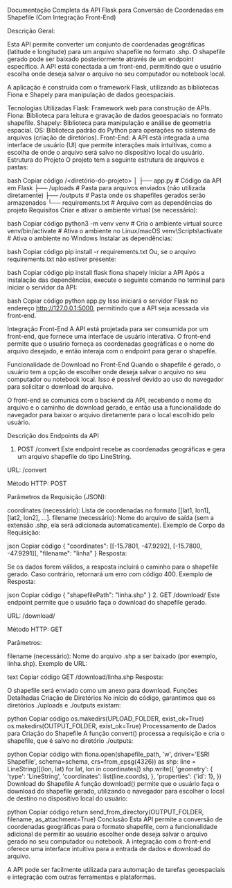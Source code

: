 Documentação Completa da API Flask para Conversão de Coordenadas em Shapefile (Com Integração Front-End)

Descrição Geral:

Esta API permite converter um conjunto de coordenadas geográficas (latitude e longitude) para um arquivo shapefile no formato .shp. O shapefile gerado pode ser baixado posteriormente através de um endpoint específico. A API está conectada a um front-end, permitindo que o usuário escolha onde deseja salvar o arquivo no seu computador ou notebook local.

A aplicação é construída com o framework Flask, utilizando as bibliotecas Fiona e Shapely para manipulação de dados geoespaciais.

Tecnologias Utilizadas
Flask: Framework web para construção de APIs.
Fiona: Biblioteca para leitura e gravação de dados geoespaciais no formato shapefile.
Shapely: Biblioteca para manipulação e análise de geometria espacial.
OS: Biblioteca padrão do Python para operações no sistema de arquivos (criação de diretórios).
Front-End: A API está integrada a uma interface de usuário (UI) que permite interações mais intuitivas, como a escolha de onde o arquivo será salvo no dispositivo local do usuário.
Estrutura do Projeto
O projeto tem a seguinte estrutura de arquivos e pastas:

bash
Copiar código
/<diretório-do-projeto>
│
├── app.py              # Código da API em Flask
├── /uploads            # Pasta para arquivos enviados (não utilizada diretamente)
├── /outputs            # Pasta onde os shapefiles gerados serão armazenados
└── requirements.txt    # Arquivo com as dependências do projeto
Requisitos
Criar e ativar o ambiente virtual (se necessário):

bash
Copiar código
python3 -m venv venv        # Cria o ambiente virtual
source venv/bin/activate    # Ativa o ambiente no Linux/macOS
venv\Scripts\activate       # Ativa o ambiente no Windows
Instalar as dependências:

bash
Copiar código
pip install -r requirements.txt
Ou, se o arquivo requirements.txt não estiver presente:

bash
Copiar código
pip install flask fiona shapely
Iniciar a API
Após a instalação das dependências, execute o seguinte comando no terminal para iniciar o servidor da API:

bash
Copiar código
python app.py
Isso iniciará o servidor Flask no endereço http://127.0.0.1:5000, permitindo que a API seja acessada via front-end.

Integração Front-End
A API está projetada para ser consumida por um front-end, que fornece uma interface de usuário interativa. O front-end permite que o usuário forneça as coordenadas geográficas e o nome do arquivo desejado, e então interaja com o endpoint para gerar o shapefile.

Funcionalidade de Download no Front-End
Quando o shapefile é gerado, o usuário tem a opção de escolher onde deseja salvar o arquivo no seu computador ou notebook local. Isso é possível devido ao uso do navegador para solicitar o download do arquivo.

O front-end se comunica com o backend da API, recebendo o nome do arquivo e o caminho de download gerado, e então usa a funcionalidade do navegador para baixar o arquivo diretamente para o local escolhido pelo usuário.

Descrição dos Endpoints da API
1. POST /convert
Este endpoint recebe as coordenadas geográficas e gera um arquivo shapefile do tipo LineString.

URL: /convert

Método HTTP: POST

Parâmetros da Requisição (JSON):

coordinates (necessário): Lista de coordenadas no formato [[lat1, lon1], [lat2, lon2], ...].
filename (necessário): Nome do arquivo de saída (sem a extensão .shp, ela será adicionada automaticamente).
Exemplo de Corpo da Requisição:

json
Copiar código
{
    "coordinates": [[-15.7801, -47.9292], [-15.7800, -47.9291]],
    "filename": "linha"
}
Resposta:

Se os dados forem válidos, a resposta incluirá o caminho para o shapefile gerado.
Caso contrário, retornará um erro com código 400.
Exemplo de Resposta:

json
Copiar código
{
    "shapefilePath": "linha.shp"
}
2. GET /download/<filename>
Este endpoint permite que o usuário faça o download do shapefile gerado.

URL: /download/<filename>

Método HTTP: GET

Parâmetros:

filename (necessário): Nome do arquivo .shp a ser baixado (por exemplo, linha.shp).
Exemplo de URL:

text
Copiar código
GET /download/linha.shp
Resposta:

O shapefile será enviado como um anexo para download.
Funções Detalhadas
Criação de Diretórios
No início do código, garantimos que os diretórios ./uploads e ./outputs existam:

python
Copiar código
os.makedirs(UPLOAD_FOLDER, exist_ok=True)
os.makedirs(OUTPUT_FOLDER, exist_ok=True)
Processamento de Dados para Criação do Shapefile
A função convert() processa a requisição e cria o shapefile, que é salvo no diretório ./outputs:

python
Copiar código
with fiona.open(shapefile_path, 'w', driver='ESRI Shapefile', schema=schema, crs=from_epsg(4326)) as shp:
    line = LineString([(lon, lat) for lat, lon in coordinates])
    shp.write({
        'geometry': {
            'type': 'LineString',
            'coordinates': list(line.coords),
        },
        'properties': {'id': 1},
    })
Download do Shapefile
A função download() permite que o usuário faça o download do shapefile gerado, utilizando o navegador para escolher o local de destino no dispositivo local do usuário:

python
Copiar código
return send_from_directory(OUTPUT_FOLDER, filename, as_attachment=True)
Conclusão
Esta API permite a conversão de coordenadas geográficas para o formato shapefile, com a funcionalidade adicional de permitir ao usuário escolher onde deseja salvar o arquivo gerado no seu computador ou notebook. A integração com o front-end oferece uma interface intuitiva para a entrada de dados e download do arquivo.

A API pode ser facilmente utilizada para automação de tarefas geoespaciais e integração com outras ferramentas e plataformas.
